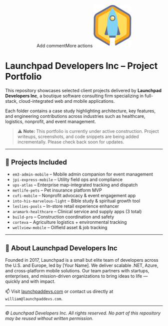 <p align="center">Add commentMore actions
  <img src="launchpaddevs-logo.png" alt="Launchpad Developers" width="120" />
</p>

# Launchpad Developers Inc – Project Portfolio

This repository showcases selected client projects delivered by **Launchpad Developers Inc**, a boutique software consulting firm specializing in full-stack, cloud-integrated web and mobile applications.

Each folder contains a case study highlighting architecture, key features, and engineering contributions across industries such as healthcare, logistics, nonprofit, and event management.

> ⚠️ **Note:** This portfolio is currently under active construction. Project writeups, screenshots, and code snippets are being added incrementally. Please check back soon for updates.

---

## 📂 Projects Included

- `em3-admin-mobile` – Mobile admin companion for event management
- `jpi-express-mobile` – Utility field ops and compliance
- `ups-atlas` – Enterprise map-integrated tracking and dispatch
- `metlife-pets` – Pet insurance platform MVP
- `cufi-mobile` – Nonprofit advocacy & event engagement app
- `into-his-marvelous-light` – Bible study & spiritual growth tool
- `leslies-pools` – In-store retail experience enhancer
- `aramark-healthcare` – Clinical service and supply apps (3 total)
- `build-pro` – Construction coordination and safety
- `corteva` – Agriculture logistics + environmental tracking
- `wellview-mobile` – Oilfield asset & job tracking

---

## 📌 About Launchpad Developers Inc

Founded in 2017, Launchpad is a small but elite team of developers across the U.S. and Europe, led by [Your Name]. We deliver scalable .NET, Azure, and cross-platform mobile solutions. Our team partners with startups, enterprises, and mission-driven organizations to bring ideas to life — quickly and with impact.

📫 Visit [launchpaddevs.com](https://launchpaddevs.com) or contact us directly at `william@launchpaddevs.com`.

---

_© Launchpad Developers Inc. All rights reserved. No part of this repository may be reused without written permission._